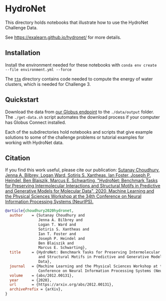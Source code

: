 # HydroNet

This directory holds notebooks that illustrate how to use the HydroNet Challenge Data.

See https://exalearn.github.io/hydronet/ for more details.


## Installation

Install the environment needed for these notebooks with `conda env create --file environment.yml --force`

The [`ttm`](./ttm) directory contains code needed to compute the energy of water clusters, 
which is needed for Challenge 3. 

## Quickstart

Download the data from [our Globus endpoint](https://app.globus.org/file-manager?origin_id=f10a69a9-338c-4e5b-baa1-0dc92359ab47&origin_path=%2Fexalearn-design%2Fneurips%2Fdata%2Foutput%2F) to the `./data/output` folder.
The `./get-data.sh` script automates the download process if your computer has Globus Connect installed.

Each of the subdirectories hold notebooks and scripts that give example solutions to some of the challenge problems
or tutorial examples for working with HydroNet data.

## Citation
If you find this work useful, please cite our publication: 
[Sutanay Choudhury, Jenna A. Bilbrey, Logan Ward, Sotiris S. Xantheas, Ian Foster, Joseph P. Heindel, Ben Blaiszik, Marcus E. Schwarting, "HydroNet: Benchmark Tasks for Preserving Intermolecular Interactions and Structural Motifs in Predictive and Generative Models for Molecular Data", 2020, Machine Learning and the Physical Sciences Workshop at the 34th Conference on Neural Information Processing Systems (NeurIPS).](https://arxiv.org/abs/2012.00131)
```bibtex
@article{choudhury2020hydronet,
  author    = {Sutanay Choudhury and
               Jenna A. Bilbrey and
               Logan T. Ward and
               Sotiris S. Xantheas and
               Ian T. Foster and
               Joseph P. Heindel and
               Ben Blaiszik and
               Marcus E. Schwarting},
  title     = {HydroNet: Benchmark Tasks for Preserving Intermolecular Interactions
               and Structural Motifs in Predictive and Generative Models for Molecular
               Data},
  journal   = {Machine Learning and the Physical Sciences Workshop at the 34th 
               Conference on Neural Information Processing Systems (NeurIPS)},
  volume    = {abs/2012.00131},
  year      = {2020},
  url       = {https://arxiv.org/abs/2012.00131},
  archivePrefix = {arXiv},
}
```
